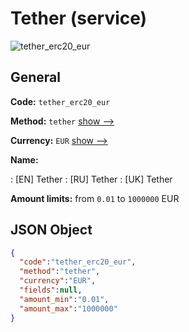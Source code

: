 
# Tether (service) 
![tether_erc20_eur](https://static.openfintech.io/payout_methods/tether_erc20_eur/logo.svg?w=400&c=v0.59.26#w24)  

## General 
 
**Code:** `tether_erc20_eur` 
 
**Method:** `tether` [show -->](/payout-methods/tether/) 
 
**Currency:** `EUR` [show -->](/currencies/EUR/) 
 
**Name:** 
 
:	[EN] Tether 
:	[RU] Tether 
:	[UK] Tether 
 
**Amount limits:** from `0.01` to `1000000` EUR 

## JSON Object 

```json
{
  "code":"tether_erc20_eur",
  "method":"tether",
  "currency":"EUR",
  "fields":null,
  "amount_min":"0.01",
  "amount_max":"1000000"
}
```  
